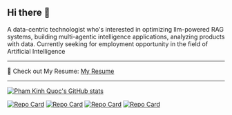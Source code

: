 ## Hi there 👋
A data-centric technologist who's interested in optimizing llm-powered RAG systems, building multi-agentic intelligence applications, analyzing products with data. Currently seeking for employment opportunity in the field of Artificial Intelligence
_______________________________________________________________________________________________________


📑 Check out My Resume: [My Resume]([URL](https://drive.google.com/file/d/1pCOAVEgbtfZKKPtZoZTf57xtm3NVZjCx/view))


_______________________________________________________________________________________________________

[![Pham Kinh Quoc's GitHub stats](https://github-readme-stats.vercel.app/api?username=phamkinhquoc2002&show_icons=true&theme=radical)](https://github.com/anuraghazra/github-readme-stats)

[![Repo Card](https://github-readme-stats.vercel.app/api/pin/?username=phamkinhquoc2002&repo=dive-into-dl&show_icons=true&theme=radical)](https://github.com/phamkinhquoc2002/dive_into_deep_learning)
[![Repo Card](https://github-readme-stats.vercel.app/api/pin/?username=phamkinhquoc2002&repo=cd-player-motion&show_icons=true&theme=radical)](https://github.com/phamkinhquoc2002/cd-player-motion)
[![Repo Card](https://github-readme-stats.vercel.app/api/pin/?username=phamkinhquoc2002&repo=multi-agents-validator&show_icons=true&theme=radical)](https://github.com/phamkinhquoc2002/Ragification)
[![Repo Card](https://github-readme-stats.vercel.app/api/pin/?username=phamkinhquoc2002&repo=middle-finger-detection&show_icons=true&theme=radical)](https://github.com/phamkinhquoc2002/middle-finger-detection)

